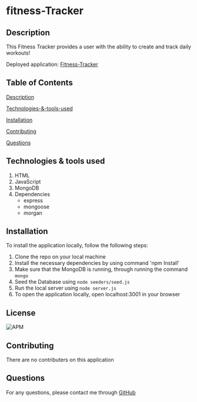# fitness-Tracker

## Description
This Fitness Tracker provides a user with the ability to create and track daily workouts!

Deployed application: [Fitness-Tracker](https://infinite-brushlands-30452.herokuapp.com/?id=60a5719e36e8ca00157e0f91)

## Table of Contents

[Description](#Description)

[Technologies-&-tools-used](#Technologies-&-tools-used)

[Installation](#Installation)

[Contributing](#contributing)

[Questions](#questions)

## Technologies & tools used
1. HTML
2. JavaScript
3. MongoDB
4. Dependencies
    * express
    * mongoose
    * morgan

## Installation
To install the application locally, follow the following steps:
1. Clone the repo on your local machine
3. Install the necessary dependencies by using command 'npm Install'
4. Make sure that the MongoDB is running, through running the command `mongo`
5. Seed the Database using `node seeders/seed.js`
6. Run the local server using `node server.js`
7. To open the application locally, open localhost:3001 in your browser

## License
![APM](https://img.shields.io/apm/l/README)


## Contributing 

There are no contributers on this application

## Questions
For any questions, please contact me through [GitHub](https://github.com/NeelS109/fitness-Tracker) 